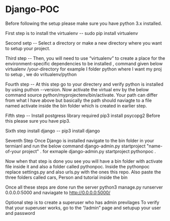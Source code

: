 # Django-POC

Before following the setup please make sure you have python 3.x installed.

First step is to install the virtualenv
-- sudo pip install virtualenv

Second setp
-- Select a directory or make a new directory where you want to setup your project.

Third step
-- Then, you will need to use “virtualenv” to create a place for the environment-specific dependencies to be installed , command given below
virtualenv /your-directory 
for example I folder python where I want my proj to setup , we do vritualenv/python

Fourth step
-- At this step go to your directery and verify python is installed by using puthon --version. Now activate the virtual env by the below command
source python/myprojectenv/bin/activate.
Your path can differ from what I have above but basically the path should naviagte to a file named activate inside the bin folder which is created in earlier step.

Fifth step
-- Install postgress library required
pip3 install psycopg2 
Before this please sure you have pip3.

Sixth step install django
-- pip3 install django

Seventh Step
Once Django is installed navigate to the bin folder in your termianl and run the below command
django-admin.py startproject "name-of-your project" .  for exmaple django-admin.py startproject pythonpoc .

Now when that step is done you see you will have a bin folder with activate file inside it and also a folder called pythonpoc.
Inside the pythonpoc replace settings.py and also urls.py with the ones this repo.
Also paste the three folders called cars, Person and tutorial inside the bin

Once all these steps are done run the server 
python3 manage.py runserver 0.0.0.0:5000 and naviagate to http://0.0.0.0:5000/

Optional step is to create a superuser who has admin previlages 
To verify that your superuser works, go to the “/admin” page and setupup your user and password
